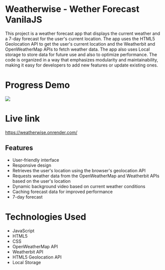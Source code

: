 # Weatherwise - Wether Forecast VanilaJS

This project is a weather forecast app that displays the current weather and a 7-day forecast for the user's current location. The app uses the HTML5 Geolocation API to get the user's current location and the Weatherbit and OpenWeatherMap APIs to fetch weather data. The app also uses Local storage to store data for future use
and also to optimize performance. 
The code is organized in a way that emphasizes modularity and maintainability, making it easy for developers to add new features or update existing ones.

# Progress Demo
 ![](https://github.com/ronM3/Wether-Forecast-vanila-javascript/blob/main/weather-web-gif.gif)
 
# Live link
https://weatherwise.onrender.com/

 
## Features
- User-friendly interface
- Responsive design
- Retrieves the user's location using the browser's geolocation API
- Requests weather data from the OpenWeatherMap and Weatherbit APIs based on the user's location
- Dynamic background video based on current weather conditions
- Caching forecast data for improved performance
- 7-day forecast

# Technologies Used
- JavaScript
- HTML5
- CSS
- OpenWeatherMap API
- Weatherbit API
- HTML5 Geolocation API
- Local Storage

